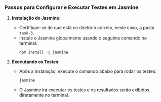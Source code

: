### Passos para Configurar e Executar Testes em Jasmine

1. **Instalação do Jasmine:**
   - Certifique-se de que está no diretório correto, neste caso, a pasta `task-3`.
   - Instale o Jasmine globalmente usando o seguinte comando no terminal:
     ```bash
     npm install -g jasmine
     ```

2. **Executando os Testes:**
   - Após a instalação, execute o comando abaixo para rodar os testes:
     ```bash
     jasmine
     ```
   - O Jasmine irá executar os testes e os resultados serão exibidos diretamente no terminal.